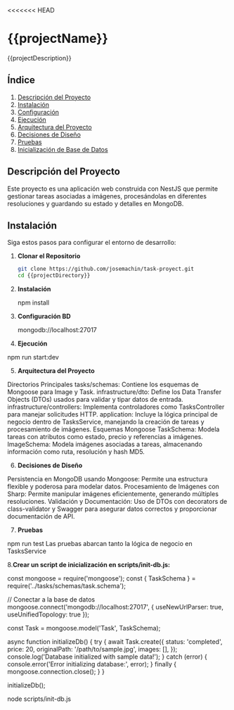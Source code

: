 <<<<<<< HEAD
# {{projectName}}

{{projectDescription}}

## Índice

1. [Descripción del Proyecto](#descripción-del-proyecto)
2. [Instalación](#instalación)
3. [Configuración](#configuración)
4. [Ejecución](#ejecución)
5. [Arquitectura del Proyecto](#arquitectura-del-proyecto)
6. [Decisiones de Diseño](#decisiones-de-diseño)
7. [Pruebas](#pruebas)
8. [Inicialización de Base de Datos](#inicialización-de-base-de-datos)

## Descripción del Proyecto

Este proyecto es una aplicación web construida con NestJS que permite gestionar tareas asociadas a imágenes, procesándolas en diferentes resoluciones y guardando su estado y detalles en MongoDB.

## Instalación

Siga estos pasos para configurar el entorno de desarrollo:

1. **Clonar el Repositorio**
   ```bash
   git clone https://github.com/josemachin/task-proyect.git
   cd {{projectDirectory}}

2. **Instalación**
   
   npm install

3. **Configuración BD**
   
   mongodb://localhost:27017


4. **Ejecución**

  npm run start:dev

5. **Arquitectura del Proyecto**

  Directorios Principales
  tasks/schemas: Contiene los esquemas de Mongoose para Image y Task.
  infrastructure/dto: Define los Data Transfer Objects (DTOs) usados para validar y tipar datos de entrada.
  infrastructure/controllers: Implementa controladores como TasksController para manejar solicitudes HTTP.
  application: Incluye la lógica principal de negocio dentro de TasksService, manejando la creación de tareas y procesamiento de imágenes.
  Esquemas Mongoose
  TaskSchema: Modela tareas con atributos como estado, precio y referencias a imágenes.
  ImageSchema: Modela imágenes asociadas a tareas, almacenando información como ruta, resolución y hash MD5.

6. **Decisiones de Diseño**

  Persistencia en MongoDB usando Mongoose: Permite una estructura flexible y poderosa para modelar datos.
  Procesamiento de Imágenes con Sharp: Permite manipular imágenes eficientemente, generando múltiples resoluciones.
  Validación y Documentación: Uso de DTOs con decorators de class-validator y Swagger para asegurar datos correctos y proporcionar documentación de API.


7. **Pruebas**
  
  npm run test
  Las pruebas abarcan tanto la lógica de negocio en TasksService 



 8.**Crear un script de inicialización en scripts/init-db.js:**

const mongoose = require('mongoose');
const { TaskSchema } = require('../tasks/schemas/task.schema');

// Conectar a la base de datos
mongoose.connect('mongodb://localhost:27017', { useNewUrlParser: true, useUnifiedTopology: true });

const Task = mongoose.model('Task', TaskSchema);

async function initializeDb() {
  try {
    await Task.create({
      status: 'completed',
      price: 20,
      originalPath: '/path/to/sample.jpg',
      images: [],
    });
    console.log('Database initialized with sample data!');
  } catch (error) {
    console.error('Error initializing database:', error);
  } finally {
    mongoose.connection.close();
  }
}

initializeDb();


node scripts/init-db.js

